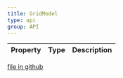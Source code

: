 ```yaml
---
title: GridModel
type: api
group: API
---
```



Property|Type|Description
---|---|---

[file in github](https://github.com/qgrid/ng2/core/grid.model.d.ts)
